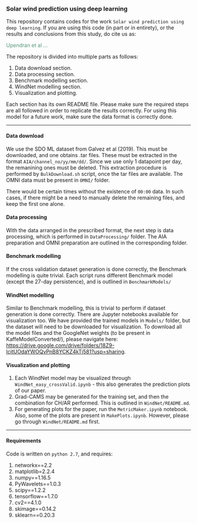 ### Solar wind prediction using deep learning

This repository contains codes for the work `Solar wind prediction using deep learning`. If you are using this code (in part or in entirety), or the results and conclusions from this study, do cite us as:

<font color = '#559678'> Upendran et al ... </font>

The repository is divided into multiple parts as follows:

1. Data download section.
2. Data processing section.
3. Benchmark modelling section.
4. WindNet modelling section.
5. Visualization and plotting.

Each section has its own README file. Please make sure the required steps are all followed in order to replicate the results correctly. For using this model for a future work, make sure the data format is correctly done.

-------------------------------------

#### Data download
We use the SDO ML dataset from Galvez et al (2019). This must be downloaded, and one obtains .tar files. These must be extracted in the format `AIA/channel_no/yy/mm/dd/`. Since we use only 1 datapoint per day, the remanining ones must be deleted. This extraction procedure is performed by `BulkDownload.sh` script, once the tar files are available. The OMNI data must be present in `OMNI/` folder.

There would be certain times without the existence of `00:00` data. In such cases, if there might be a need to manually delete the remaining files, and keep the first one alone.

#### Data processing
With the data arranged in the prescribed format, the next step is data processing, which is performed in `DataProcessing/` folder. The AIA preparation and OMNI preparation are outlined in the corresponding folder.

#### Benchmark modelling
If the cross validation dataset generation is done correctly, the Benchmark modelling is quite trivial. Each script runs different Benchmark model (except the 27-day persistence), and is outlined in `BenchmarkModels/`

#### WindNet modelling
Similar to Benchmark modelling, this is trivial to perform if dataset generation is done correctly. There are Jupyter notebooks available for visualization too. 
We have provided the trained models in `Models/` folder, but the dataset will need to be downloaded for visualization. To download all the model files and the GoogleNet weights (to be present in KaffeModelConverted/), please navigate here: https://drive.google.com/drive/folders/18Z9-IcjtUOdaYWOQvPnB8YCKZ4kTj581?usp=sharing. 

#### Visualization and plotting
1. Each WindNet model may be visualized through `WindNet_easy_crossValid.ipynb` - this also generates the prediction plots of our paper.
2. Grad-CAMS may be generated for the training set, and then the combination for CH/AR performed. This is outlined in `WindNet/README.md`.
3. For generating plots for the paper, run the `MetricMaker.ipynb` notebook. Also, some of the plots are present in `MakePlots.ipynb`. However, please go through `WindNet/README.md` first. 

------------------------------------------

#### Requirements

Code is written on `python 2.7`, and requires:

1. networkx==2.2
2. matplotlib=2.2.4
3. numpy==1.16.5
4. PyWavelets==1.0.3
5. scipy==1.2.2
6. tensorflow==1.7.0
7. cv2==4.1.0
8. skimage==0.14.2
9. sklearn==0.20.3

